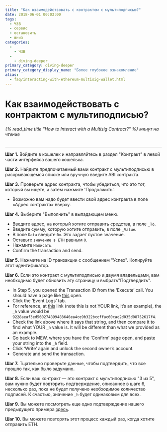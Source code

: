 ```yaml
---
title: "Как взаимодействовать с контрактом с мультиподписью?"
date: 2018-06-01 00:03:00
tags:
  - ЧЗВ
  - сервис
  - остановить
  - вниз
categories:
  - 
    - ЧЗВ
  - 
    - diving-deeper
primary_category: diving-deeper
primary_category_display_name: "Более глубокое ознакомление"
alias:
  - faq/interacting-with-ethereum-multisig-wallet.html
---
```


# __Как взаимодействовать с контрактом с мультиподписью?__
###### {% read_time title "How to Interact with a Multisig Contract?" %} минут на чтение
***

**Шаг 1.** Войдите в кошелек и направляйтесь в раздел "Контракт" в левой части интерфейса вашего кошелька.

**Шаг 2.** Найдите предпочитаемый вами контракт с мультиподписью в раскрывающемся списке или вручную введите ABI контракта.

**Шаг 3.** Проверьте адрес контракта, чтобы убедиться, что это тот, который вы ищете, а затем нажмите 'Продолжить'.
* Возможно вам надо будет ввести свой адрес контракта в поле «Адрес контракта» вверху.

**Шаг 4.** Выберите "Выполнить" в выпадающем меню.
* Введите адрес, на который хотите отправить средства, в поле `_To`.
* Введите сумму, которую хотите отправить, в поле `_Value`.
* В поле `Data` введите `0x`. Это задает пустое значение.
* Оставьте `значение в ETH` равным `0`.
* Нажмите `Написать`.
* Confirm the transaction and send.

**Шаг 5.** Нажмите на ID транзакции с сообщением "Успех". Копируйте этот идентификатор.

**Шаг 6.** Если это контракт с мультиподписью и двумя владельцами, вам необходимо будет обновить эту страницу и выбрать"Подтвердить".
* In Step 5, you opened the Transaction ID from the ‘Execute’ call. You should have a page like [this](https://etherscan.io/tx/0x0c643a1ae66637217f24791df05071c7849941a1231cf9fa2a0daf145da833e3) open.
* Click the ‘Event Logs’ tab.
* For reference, at [this](https://etherscan.io/tx/0x47e4cc8748e296d9b5d85ebd9bd705177bb1940517b084a2efcca11feeb2391d#eventlog) link (note this is not YOUR link, it’s an example), the `_h` value would be `9228aeaf3ed560274899483646ea4ce9b322bccffac60cac2d035d08752617f4`.
* Check the link above where it says that string, and then compare it to find what YOUR `_h` value is. It will be different than what we provided as an example.
* Go back to MEW, where you have the ‘Confirm’ page open, and paste your string into the `_h` field.
* Click ‘Write’ again and unlock the second owner’s account.
* Generate and send the transaction.

**Шаг 7.** Тщательно проверьте данные, чтобы подтвердить, что все прошло так, как было задумано.

**Шаг 8.** Если ваш контракт — это контракт с мультиподписью "3 из 5", вам нужно будет повторить подтверждение, описанное в шаге 6, несколько раз, пока не будет получено необходимое количество подписей. К счастью, значение `_h` будет одинаковым для всех.

**Шаг 9.** Вы можете посмотреть еще одно подтверждение нашего предыдущего примера [здесь](https://etherscan.io/tx/0x47e4cc8748e296d9b5d85ebd9bd705177bb1940517b084a2efcca11feeb2391d#eventlog).

**Шаг 10.** Вы можете повторять этот процесс каждый раз, когда хотите отправить ETH.